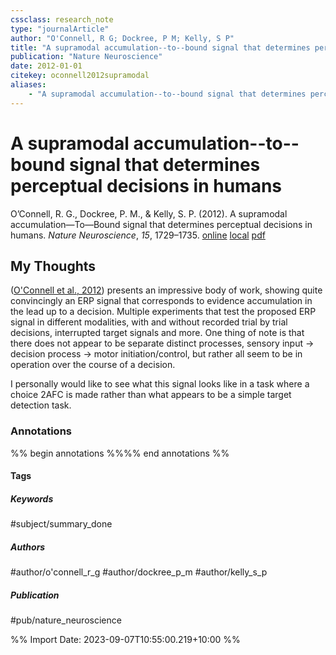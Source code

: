 ```yaml
---
cssclass: research_note
type: "journalArticle"
author: "O'Connell, R G; Dockree, P M; Kelly, S P"
title: "A supramodal accumulation--to--bound signal that determines perceptual decisions in humans"
publication: "Nature Neuroscience"
date: 2012-01-01
citekey: oconnell2012supramodal
aliases: 
    - "A supramodal accumulation--to--bound signal that determines perceptual decisions in humans"
---
```


# A supramodal accumulation--to--bound signal that determines perceptual decisions in humans

O’Connell, R. G., Dockree, P. M., & Kelly, S. P. (2012). A supramodal accumulation—To—Bound signal that determines perceptual decisions in humans. _Nature Neuroscience_, _15_, 1729–1735.
[online](http://zotero.org/users/local/kZl3QdXV/items/B882QHEY) [local](zotero://select/library/items/B882QHEY) [pdf](file:///home/gjc216/Zotero/storage/FNVTLBQA/O'Connell%20et%20al.%20-%202012%20-%20A%20supramodal%20accumulation--to--bound%20signal%20that%20d.pdf)

## My Thoughts

([O'Connell et al., 2012](zotero://select/library/items/B882QHEY)) presents an impressive body of work, showing quite convincingly an ERP signal that corresponds to evidence accumulation in the lead up to a decision. Multiple experiments that test the proposed ERP signal in different modalities, with and without recorded trial by trial decisions, interrupted target signals and more. One thing of note is that there does not appear to be separate distinct processes, sensory input -> decision process -> motor initiation/control, but rather all seem to be in operation over the course of a decision.

I personally would like to see what this signal looks like in a task where a choice 2AFC is made rather than what appears to be a simple target detection task.

 
### Annotations

%% begin annotations %%%% end annotations %%

#### Tags

##### Keywords

#subject/summary_done

##### Authors

#author/o'connell_r_g #author/dockree_p_m #author/kelly_s_p

##### Publication

#pub/nature_neuroscience


%% Import Date: 2023-09-07T10:55:00.219+10:00 %%
